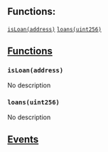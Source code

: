 

## Functions:
[`isLoan(address)`](#ILoanFactory-isLoan-address-)
[`loans(uint256)`](#ILoanFactory-loans-uint256-)


## <u>Functions</u>

### `isLoan(address)`
No description

### `loans(uint256)`
No description

## <u>Events</u>
